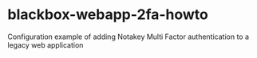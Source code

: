 # blackbox-webapp-2fa-howto
Configuration example of adding Notakey Multi Factor authentication to a legacy web application
